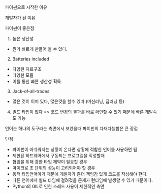파이썬으로 시작한 이유

개발자가 된 이유

파이썬이 좋은점

1. 높은 생산성

- 뭔가 빠르게 만들어 볼 수 있다.

2. Batteries included

- 다양한 자료구조
- 다양한 모듈
- 이를 통한 빠른 생산성 획득

3. Jack-of-all-trades

- 많은 것이 이미 있다, 많은것을 할수 있따 (머신러닝, 딥러닝 등)

4. 빌드 타입이 없다 => 코드 변경의 결과를 바로 확인할 수 있기 때문에 빠른 개발속도 가능

언어는 하나의 도구라는 측면에서 보았을때 파이썬의 다재다능함은 큰 장점

단점

- 파이썬이 아쉬워지는 상황이 온다면 상황에 적합한 언어를 사용하면 됨
- 제한된 하드웨어에서 구동되는 프로그램을 작성할때
- 협업을 위해 강한 타입 제약이 필요할 경우
- 마이크로 초 단위의 성능이 고려되어야 할 경우
- 동적 타입언어이기 때문에 개발자가 좀더 책임감 있게 코드를 작성해야 한다.
- 다른 언어에서 빌드 타임에 걸려졌을 문제가 런타임에 발생할 수 있기 때문이다.
- Python의 GIL로 인한 스레드 사용이 제한적인 측면

